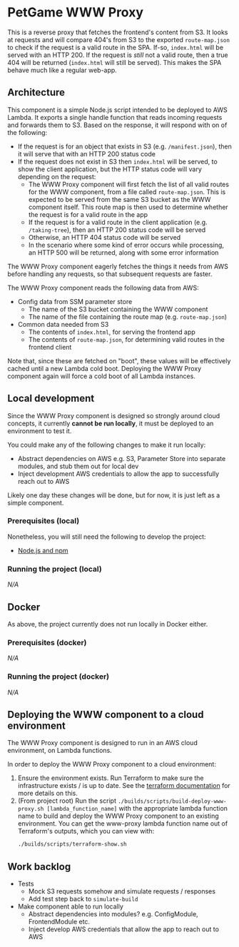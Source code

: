 # PetGame WWW Proxy

This is a reverse proxy that fetches the frontend's content from S3. It looks at requests and will compare 404's from S3 to the exported `route-map.json` to check if the request is a valid route in the SPA. If-so, `index.html` will be served with an HTTP 200. If the request is _still_ not a valid route, then a true 404 will be returned (`index.html` will still be served). This makes the SPA behave much like a regular web-app.

## Architecture

This component is a simple Node.js script intended to be deployed to AWS Lambda. It exports a single handle function that reads incoming requests and forwards them to S3. Based on the response, it will respond with on of the following:

  - If the request is for an object that exists in S3 (e.g. `/manifest.json`), then it will serve that with an HTTP 200 status code
  - If the request does not exist in S3 then `index.html` will be served, to show the client application, but the HTTP status code will vary depending on the request:
    - The WWW Proxy component will first fetch the list of all valid routes for the WWW component, from a file called `route-map.json`. This is expected to be served from the same S3 bucket as the WWW component itself. This route map is then used to determine whether the request is for a valid route in the app
    - If the request is for a valid route in the client application (e.g. `/taking-tree`), then an HTTP 200 status code will be served
    - Otherwise, an HTTP 404 status code will be served
    - In the scenario where some kind of error occurs while processing, an HTTP 500 will be returned, along with some error information

The WWW Proxy component eagerly fetches the things it needs from AWS before handling any requests, so that subsequent requests are faster.

The WWW Proxy component reads the following data from AWS:

  - Config data from SSM parameter store
    - The name of the S3 bucket containing the WWW component
    - The name of the file containing the route map (e.g. `route-map.json`)
  - Common data needed from S3
    - The contents of `index.html`, for serving the frontend app
    - The contents of `route-map.json`, for determining valid routes in the frontend client

Note that, since these are fetched on "boot", these values will be effectively cached until a new Lambda cold boot. Deploying the WWW Proxy component again will force a cold boot of all Lambda instances.

## Local development

Since the WWW Proxy component is designed so strongly around cloud concepts, it currently **cannot be run locally**, it must be deployed to an environment to test it.

You could make any of the following changes to make it run locally:
  - Abstract dependencies on AWS e.g. S3, Parameter Store into separate modules, and stub them out for local dev
  - Inject development AWS credentials to allow the app to successfully reach out to AWS

Likely one day these changes will be done, but for now, it is just left as a simple component.

### Prerequisites (local)

Nonetheless, you will still need the following to develop the project:
  - [Node.js and npm](https://nodejs.org/en/)

### Running the project (local)

_N/A_

## Docker

As above, the project currently does not run locally in Docker either.

### Prerequisites (docker)

_N/A_

### Running the project (docker)

_N/A_

## Deploying the WWW component to a cloud environment

The WWW Proxy component is designed to run in an AWS cloud environment, on Lambda functions.

In order to deploy the WWW Proxy component to a cloud environment:

1. Ensure the environment exists. Run Terraform to make sure the infrastructure exists / is up to date. See the [terraform documentation](../../terraform/README.md) for more details on this.
1. (From project root) Run the script `./builds/scripts/build-deploy-www-proxy.sh [lambda_function_name]` with the appropriate lambda function name to build and deploy the WWW Proxy component to an existing environment. You can get the www-proxy lambda function name out of Terraform's outputs, which you can view with:
    ```sh
    ./builds/scripts/terraform-show.sh
    ```


## Work backlog

  - Tests
    - Mock S3 requests somehow and simulate requests / responses
    - Add test step back to `simulate-build`
  - Make component able to run locally
    - Abstract dependencies into modules? e.g. ConfigModule, FrontendModule etc.
    - Inject develop AWS credentials that allow the app to reach out to AWS